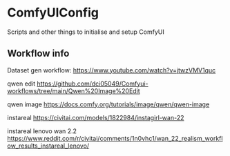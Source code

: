 # ComfyUIConfig
Scripts and other things to initialise and setup ComfyUI


## Workflow info

Dataset gen workflow:
https://www.youtube.com/watch?v=jtwzVMV1quc

qwen edit
https://github.com/dci05049/Comfyui-workflows/tree/main/Qwen%20Image%20Edit

qwen image
https://docs.comfy.org/tutorials/image/qwen/qwen-image

instareal
https://civitai.com/models/1822984/instagirl-wan-22

instareal lenovo wan 2.2
https://www.reddit.com/r/civitai/comments/1n0vhc1/wan_22_realism_workflow_results_instareal_lenovo/

